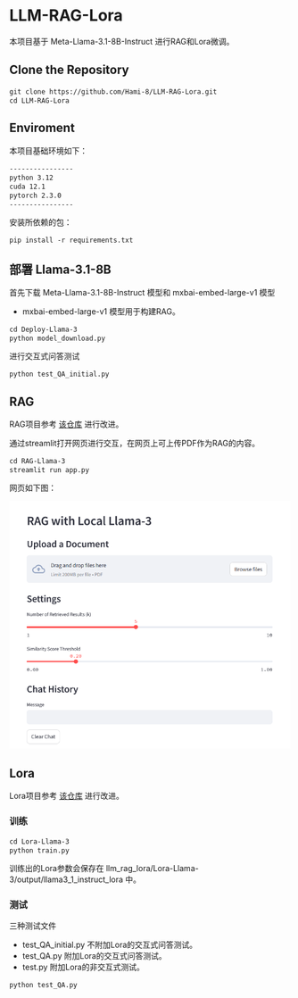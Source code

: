 # LLM-RAG-Lora

本项目基于 Meta-Llama-3.1-8B-Instruct 进行RAG和Lora微调。

## Clone the Repository

```
git clone https://github.com/Hami-8/LLM-RAG-Lora.git
cd LLM-RAG-Lora
```

## Enviroment

本项目基础环境如下：

```
----------------
python 3.12
cuda 12.1
pytorch 2.3.0
----------------
```

安装所依赖的包：

```
pip install -r requirements.txt
```

## 部署 Llama-3.1-8B

首先下载 Meta-Llama-3.1-8B-Instruct 模型和 mxbai-embed-large-v1 模型
- mxbai-embed-large-v1 模型用于构建RAG。

```
cd Deploy-Llama-3
python model_download.py
```

进行交互式问答测试

```
python test_QA_initial.py
```


## RAG

RAG项目参考 [该仓库](https://github.com/paquino11/chatpdf-rag-deepseek-r1) 进行改进。

通过streamlit打开网页进行交互，在网页上可上传PDF作为RAG的内容。
```
cd RAG-Llama-3
streamlit run app.py
```

网页如下图：

![alt text](image.png)

## Lora

Lora项目参考 [该仓库](https://github.com/KMnO4-zx/huanhuan-chat.git) 进行改进。

### 训练

```
cd Lora-Llama-3
python train.py
```

训练出的Lora参数会保存在 llm_rag_lora/Lora-Llama-3/output/llama3_1_instruct_lora 中。

### 测试

三种测试文件

- test_QA_initial.py 不附加Lora的交互式问答测试。
- test_QA.py 附加Lora的交互式问答测试。
- test.py 附加Lora的非交互式测试。


```
python test_QA.py
```

